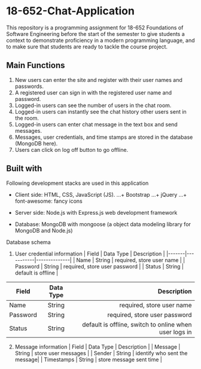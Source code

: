 # 18-652-Chat-Application

This repository is a programming assignment for 18-652 Foundations of Software Engineering before the start of the semester to give students a context to demonstrate proficiency in a modern programming language, and to make sure that students are ready to tackle the course project. 

## Main Functions

1. New users can enter the site and register with their user names and passwords.
2. A registered user can sign in with the registered user name and password.
3. Logged-in users can see the number of users in the chat room.
4. Logged-in users can instantly see the chat history other users sent in the room.
5. Logged-in users can enter chat message in the text box and send messages.
6. Messages, user credentials, and time stamps are stored in the database (MongoDB here).
7. Users can click on log off button to go offline.

## Built with

Following development stacks are used in this application
* Client side: HTML, CSS, JavaScript (JS).
...+ Bootstrap
...+ jQuery
...+ font-awesome: fancy icons

* Server side: Node.js with Express.js web development framework

* Database: MongoDB with mongoose (a object data modeling library for MongoDB and Node.js)

Database schema
1. User credential information
| Field | Data Type | Description |
|-------|-----------|--------------|
| Name  | String    | required, store user name |
| Password | String | required, store user password |
| Status | String | default is offline |

| Field         | Data Type     | Description  |
| ------------- |:-------------:| ---------------:|
| Name          | String        | required, store user name |
| Password      | String        | required, store user password |
| Status        | String        | default is offline, switch to online when user logs in |

2. Message information
| Field | Data Type | Description |
| Message  | String    | store user messages |
| Sender | String | identify who sent the message|
| Timestamps | String | store message sent time |






